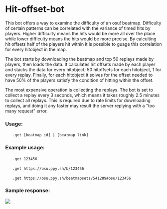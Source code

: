 # Hit-offset-bot

This bot offers a way to examine the difficulty of an osu! beatmap. Difficulty of certain patterns can be correlated with the 
variance of timed hits by players. Higher difficulty means the hits would be more all over the place while lower difficulty
means the hits would be more precise. By calculting hit offsets half of the players hit within it is possible to guage this 
correlation for every hitobject in the map.

The bot starts by downloading the beatmap and top 50 replays made by players, then loads the data. It calculates hit offsets
made by each player and stacks the data for every hitobject; 50 hitoffsets for each hitobject, 1 for every replay. Finally, for
each hitobject it solves for the offset needed to have 50% of the players satisfy the condition of hitting within the offset.

The most expensive operation is collecting the replays. The bot is set to collect a replay every 3 seconds, which means it takes 
roughly 2.5 minutes to collect all replays. This is required due to rate limits for downloading replays, and doing it any faster
may result the server replying with a "too many request" error.

### Usage:
&nbsp;&nbsp;&nbsp;&nbsp;&nbsp;&nbsp;`.get [beatmap id] | [beatmap link]`

### Example usage:
&nbsp;&nbsp;&nbsp;&nbsp;&nbsp;&nbsp;`.get 123456`

&nbsp;&nbsp;&nbsp;&nbsp;&nbsp;&nbsp;`.get https://osu.ppy.sh/b/123456`

&nbsp;&nbsp;&nbsp;&nbsp;&nbsp;&nbsp;`.get https://osu.ppy.sh/beatmapsets/541289#osu/123456`


### Sample response:
![](https://i.imgur.com/adwVByh.png)

